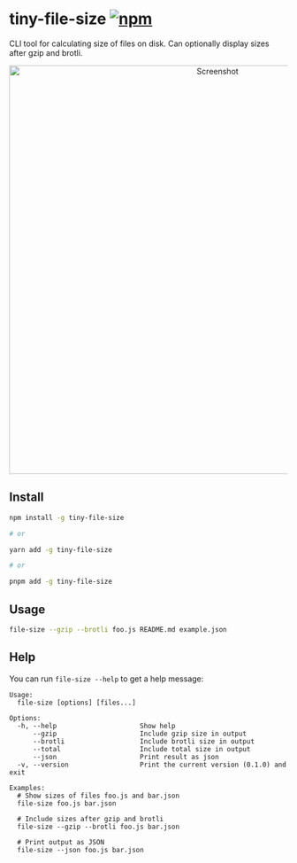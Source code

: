 # tiny-file-size [![npm](https://img.shields.io/npm/v/tiny-file-size)](https://www.npmjs.com/package/tiny-file-size)

CLI tool for calculating size of files on disk. Can optionally display sizes after gzip and brotli.

<p align="center">
    <img src="https://user-images.githubusercontent.com/18193831/216993542-c0ecf21b-df63-4aba-a5a7-1fec497192ad.png" alt="Screenshot" width="738">
</p>

## Install

```sh
npm install -g tiny-file-size

# or

yarn add -g tiny-file-size

# or

pnpm add -g tiny-file-size
```

## Usage

```sh
file-size --gzip --brotli foo.js README.md example.json
```

## Help

You can run `file-size --help` to get a help message:

```
Usage:
  file-size [options] [files...]

Options:
  -h, --help                     Show help
      --gzip                     Include gzip size in output
      --brotli                   Include brotli size in output
      --total                    Include total size in output
      --json                     Print result as json
  -v, --version                  Print the current version (0.1.0) and exit

Examples:
  # Show sizes of files foo.js and bar.json
  file-size foo.js bar.json

  # Include sizes after gzip and brotli
  file-size --gzip --brotli foo.js bar.json

  # Print output as JSON
  file-size --json foo.js bar.json
```
